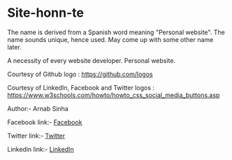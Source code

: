 # Site-honn-te

The name is derived from a Spanish word meaning "Personal website". The name sounds unique, hence used. May come up with some other name later.

A necessity of every website developer. Personal website. 

Courtesy of Github logo : https://github.com/logos 

Courtesy of LinkedIn, Facebook and Twitter logos : https://www.w3schools.com/howto/howto_css_social_media_buttons.asp

Author:- Arnab Sinha

Facebook link:- [Facebook](https://www.facebook.com/arnabsinha99)

Twitter link:-  [Twitter](https://twitter.com/sarnab991)

Linkedin link:- [LinkedIn](https://www.linkedin.com/in/arnab-sinha-093944147/) 
